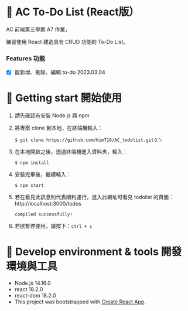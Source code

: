 # 📝 AC To-Do List (React版）

AC 前端第三學期 A7 作業，

練習使用 React 建造具有 CRUD 功能的 To-Do List。

### Features 功能

- [x] 能新增、刪除、編輯 to-do 2023.03.04


# 🚀 Getting start 開始使用

1. 請先確認有安裝 Node.js 與 npm

2. 將專案 clone 到本地，在終端機輸入：

   ```
   $ git clone https://github.com/Kim716/AC_todolist.gitㄍㄟ
   ```

3. 在本地開啟之後，透過終端機進入資料夾，輸入：

   ```
   $ npm install
   ```

4. 安裝完畢後，繼續輸入：

   ```
   $ npm start
   ```

5. 若在看見此訊息則代表順利運行，進入此網址可看見 todolist 的頁面：http://localhost:3000/todos

   ```
   compiled successfully!
   ```

6. 若欲暫停使用，請按下：`ctrl + c`

# 🔧 Develop environment & tools 開發環境與工具

- Node.js 14.16.0
- react 18.2.0
- react-dom 18.2.0
- This project was bootstrapped with [Create React App](https://github.com/facebook/create-react-app).
